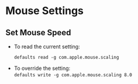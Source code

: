 # Mouse Settings

## Set Mouse Speed
- To read the current setting:  
	```
	defaults read -g com.apple.mouse.scaling
	```
- To override the setting:  
	```defaults write -g com.apple.mouse.scaling 8.0```
